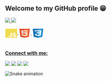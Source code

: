 ## Welcome to my GitHub profile 😁

 <div>
   <a href="https://github.com/Gabriel-Troni">
   <img height="180em" src="https://github-readme-stats.vercel.app/api?username=Gabriel-Troni&show_icons=true&theme=tokyonight&include_all_commits=true&count_private=true"/>
   <img height="180em" src="https://github-readme-stats.vercel.app/api/top-langs/?username=Gabriel-Troni&layout=compact&langs_count=6&theme=tokyonight"/>

</div>
<div style="display: inline_block"><br>
  <img align="center" alt="Js" height="30" width="40" src="https://raw.githubusercontent.com/devicons/devicon/master/icons/javascript/javascript-plain.svg">
  <img align="center" alt="HTML" height="30" width="40" src="https://raw.githubusercontent.com/devicons/devicon/master/icons/html5/html5-original.svg">
  <img align="center" alt="CSS" height="30" width="40" src="https://raw.githubusercontent.com/devicons/devicon/master/icons/css3/css3-original.svg">
</div>
 
 <br>
 
  ### Connect with me:
 
<div>
  <a href = "mailto:troni.gabriel.10@gmail.com" target = "_blank"><img src="https://img.shields.io/badge/-Gmail-%23333?style=for-the-badge&logo=gmail&logoColor=white" target="_blank"></a>
  <a href="https://www.linkedin.com/in/gabriel-troni/" target="_blank"><img src="https://img.shields.io/badge/-LinkedIn-%23333?style=for-the-badge&logo=linkedin&logoColor=white" target="_blank"></a>
 <a href="https://api.whatsapp.com/send?phone=5569992182298" target="_blank"><img src="https://img.shields.io/badge/-WhatsApp-%23333?style=for-the-badge&logo=WhatsApp&logoColor=white" target="_blank"></a>
 <a href="https://www.instagram.com/gabrieltroni/" target="_blank"><img src="https://img.shields.io/badge/-Instagram-%23333?style=for-the-badge&logo=Instagram&logoColor=white" target="_blank"></a>
 
  ![Snake animation](https://github.com/devemdobro/devemdobro/blob/output/github-contribution-grid-snake.svg)

</div>
